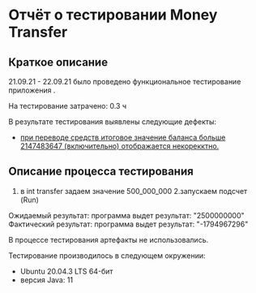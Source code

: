 # Отчёт о тестировании Money Transfer

## Краткое описание

21.09.21 - 22.09.21 было проведено функциональное тестирование приложения .

На тестирование затрачено: 0.3 ч

В результате тестирования выявлены следующие дефекты:
* [при переводе средств итоговое значение баланса больше 2147483647 (включительно) отображается некорекктно.](https://github.com/llazareva/java1.1/issues/1#issue-1004145875)
## Описание процесса тестирования

   1. в int transfer задаем значение 500_000_000
   2.запускаем подсчет (Run)

Ожидаемый результат: программа выдет результат: "2500000000"
Фактический результат: программа выдет результат: "-1794967296"

В процессе тестирования артефакты не использовались.



Тестирование производилось в следующем окружении:
* Ubuntu 20.04.3 LTS 64-бит
* версия Java: 11

